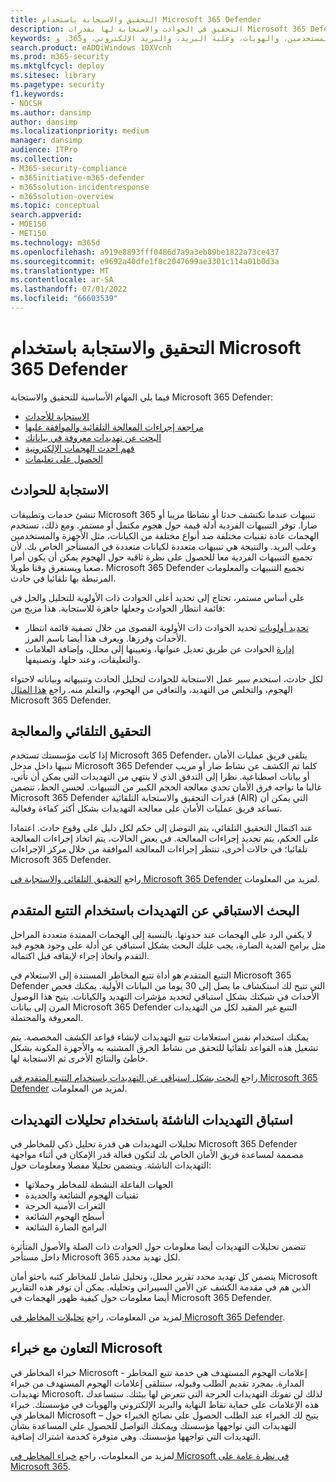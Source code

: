 ```yaml
---
title: التحقيق والاستجابة باستخدام Microsoft 365 Defender
description: التحقيق في الحوادث والاستجابة لها بقدرات Microsoft 365 Defender.
keywords: الحوادث، والتنبيهات، والتحقيق، والتحليل، والاستجابة، والارتباط، والهجوم، والأجهزة، والأجهزة، والمستخدمين، والهويات، وعلبة البريد، والبريد الإلكتروني، و365، وmicrosoft، وm365، والاستجابة للحوادث، والهجمات الإلكترونية
search.product: eADQiWindows 10XVcnh
ms.prod: m365-security
ms.mktglfcycl: deploy
ms.sitesec: library
ms.pagetype: security
f1.keywords:
- NOCSH
ms.author: dansimp
author: dansimp
ms.localizationpriority: medium
manager: dansimp
audience: ITPro
ms.collection:
- M365-security-compliance
- m365initiative-m365-defender
- m365solution-incidentresponse
- m365solution-overview
ms.topic: conceptual
search.appverid:
- MOE150
- MET150
ms.technology: m365d
ms.openlocfilehash: a919e8893fff0486d7a9a3eb89be1822a73ce437
ms.sourcegitcommit: e9692a40dfe1f8c2047699ae3301c114a01b0d3a
ms.translationtype: MT
ms.contentlocale: ar-SA
ms.lasthandoff: 07/01/2022
ms.locfileid: "66603539"
---
```

# <a name="investigate-and-respond-with-microsoft-365-defender"></a>التحقيق والاستجابة باستخدام Microsoft 365 Defender

فيما يلي المهام الأساسية للتحقيق والاستجابة Microsoft 365 Defender:

- [الاستجابة للأحداث](#incident-response)
- [مراجعة إجراءات المعالجة التلقائية والموافقة عليها](#automated-investigation-and-remediation)
- [البحث عن تهديدات معروفة في بياناتك](#proactive-search-for-threats-with-advanced-hunting)
- [فهم أحدث الهجمات الإلكترونية](#get-ahead-of-emerging-threats-with-threat-analytics)
- [الحصول على تعليمات](#collaborate-with-microsoft-experts)

## <a name="incident-response"></a>الاستجابة للحوادث

تنشئ خدمات وتطبيقات Microsoft 365 تنبيهات عندما تكتشف حدثا أو نشاطا مريبا أو ضارا. توفر التنبيهات الفردية أدلة قيمة حول هجوم مكتمل أو مستمر. ومع ذلك، تستخدم الهجمات عادة تقنيات مختلفة ضد أنواع مختلفة من الكيانات، مثل الأجهزة والمستخدمين وعلب البريد. والنتيجة هي تنبيهات متعددة لكيانات متعددة في المستأجر الخاص بك. لأن تجميع التنبيهات الفردية معا للحصول على نظرة ثاقبة حول الهجوم يمكن أن يكون أمرا صعبا ويستغرق وقتا طويلا، Microsoft 365 Defender تجميع التنبيهات والمعلومات المرتبطة بها تلقائيا في حادث.

على أساس مستمر، تحتاج إلى تحديد أعلى الحوادث ذات الأولوية للتحليل والحل في قائمة انتظار الحوادث وجعلها جاهزة للاستجابة. هذا مزيج من:

- [تحديد أولويات](incident-queue.md) تحديد الحوادث ذات الأولوية القصوى من خلال تصفية قائمة انتظار الأحداث وفرزها. ويعرف هذا أيضا باسم الفرز.
- [إدارة](manage-incidents.md) الحوادث عن طريق تعديل عنوانها، وتعيينها إلى محلل، وإضافة العلامات والتعليقات، وعند حلها، وتصنيفها.

لكل حادث، استخدم سير عمل الاستجابة للحوادث لتحليل الحادث وتنبيهاته وبياناته لاحتواء الهجوم، والتخلص من التهديد، والتعافي من الهجوم، والتعلم منه. راجع [هذا المثال](incidents-overview.md#example-incident-response-workflow-for-microsoft-365-defender) Microsoft 365 Defender.

## <a name="automated-investigation-and-remediation"></a>التحقيق التلقائي والمعالجة

إذا كانت مؤسستك تستخدم Microsoft 365 Defender، يتلقى فريق عمليات الأمان تنبيها داخل مدخل Microsoft 365 Defender كلما تم الكشف عن نشاط ضار أو مريب أو بيانات اصطناعية. نظرا إلى التدفق الذي لا ينتهي من التهديدات التي يمكن أن تأتي، غالبا ما تواجه فرق الأمان تحدي معالجة الحجم الكبير من التنبيهات. لحسن الحظ، تتضمن Microsoft 365 Defender قدرات التحقيق والاستجابة التلقائية (AIR) التي يمكن أن تساعد فريق عمليات الأمان على معالجة التهديدات بشكل أكثر كفاءة وفعالية.

عند اكتمال التحقيق التلقائي، يتم التوصل إلى حكم لكل دليل على وقوع حادث. اعتمادا على الحكم، يتم تحديد إجراءات المعالجة. في بعض الحالات، يتم اتخاذ إجراءات المعالجة تلقائيا؛ في حالات أخرى، تنتظر إجراءات المعالجة الموافقة من خلال مركز الإجراءات Microsoft 365 Defender. 

راجع [التحقيق التلقائي والاستجابة في Microsoft 365 Defender](m365d-autoir.md) لمزيد من المعلومات.

## <a name="proactive-search-for-threats-with-advanced-hunting"></a>البحث الاستباقي عن التهديدات باستخدام التتبع المتقدم

لا يكفي الرد على الهجمات عند حدوثها. بالنسبة إلى الهجمات الممتدة متعددة المراحل مثل برامج الفدية الضارة، يجب عليك البحث بشكل استباقي عن أدلة على وجود هجوم قيد التقدم واتخاذ إجراء لإيقافه قبل اكتماله.

التتبع المتقدم هو أداة تتبع المخاطر المستندة إلى الاستعلام في Microsoft 365 Defender التي تتيح لك استكشاف ما يصل إلى 30 يوما من البيانات الأولية. يمكنك فحص الأحداث في شبكتك بشكل استباقي لتحديد مؤشرات التهديد والكيانات. يتيح هذا الوصول المرن إلى بيانات Microsoft 365 Defender التتبع غير المقيد لكل من التهديدات المعروفة والمحتملة.

يمكنك استخدام نفس استعلامات تتبع التهديدات لإنشاء قواعد الكشف المخصصة. يتم تشغيل هذه القواعد تلقائيا للتحقق من نشاط الخرق المشتبه به والأجهزة المكونة بشكل خاطئ والنتائج الأخرى ثم الاستجابة لها.

راجع [البحث بشكل استباقي عن التهديدات باستخدام التتبع المتقدم في Microsoft 365 Defender](advanced-hunting-overview.md) لمزيد من المعلومات.

## <a name="get-ahead-of-emerging-threats-with-threat-analytics"></a>استباق التهديدات الناشئة باستخدام تحليلات التهديدات

تحليلات التهديدات هي قدرة تحليل ذكي للمخاطر في Microsoft 365 Defender مصممة لمساعدة فريق الأمان الخاص بك لتكون فعالة قدر الإمكان في أثناء مواجهة التهديدات الناشئة. ويتضمن تحليلا مفصلا ومعلومات حول:

- الجهات الفاعلة النشطة للمخاطر وحملاتها
- تقنيات الهجوم الشائعة والجديدة
- الثغرات الأمنية الحرجة
- أسطح الهجوم الشائعة
- البرامج الضارة الشائعة

تتضمن تحليلات التهديدات أيضا معلومات حول الحوادث ذات الصلة والأصول المتأثرة داخل مستأجر Microsoft 365 لكل تهديد محدد.

يتضمن كل تهديد محدد تقرير محلل، وتحليل شامل للمخاطر كتبه باحثو أمان Microsoft الذين هم في مقدمة الكشف عن الأمن السيبراني وتحليله. يمكن أن توفر هذه التقارير أيضا معلومات حول كيفية ظهور الهجمات في Microsoft 365 Defender.

لمزيد من المعلومات، راجع [تحليلات المخاطر في Microsoft 365 Defender](threat-analytics.md).

## <a name="collaborate-with-microsoft-experts"></a>التعاون مع خبراء Microsoft

خبراء المخاطر في Microsoft - إعلامات الهجوم المستهدف هي خدمة تتبع المخاطر المدارة. بمجرد تقديم الطلب وقبوله، ستتلقى إعلامات الهجوم المستهدف من خبراء تهديدات Microsoft، لذلك لن تفوتك التهديدات الحرجة التي تتعرض لها بيئتك. ستساعدك هذه الإعلامات على حماية نقاط النهاية والبريد الإلكتروني والهويات في مؤسستك. خبراء المخاطر في Microsoft – يتيح لك الخبراء عند الطلب الحصول على نصائح الخبراء حول التهديدات التي تواجهها مؤسستك ويمكنك التواصل للحصول على المساعدة بشأن التهديدات التي تواجهها مؤسستك. وهي متوفرة كخدمة اشتراك إضافية.

لمزيد من المعلومات، راجع [خبراء المخاطر في Microsoft في نظرة عامة على Microsoft 365](/microsoft-365/security/defender/microsoft-threat-experts).
